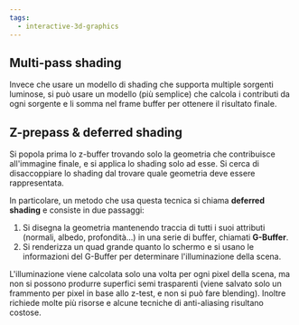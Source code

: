 ```yaml
---
tags: 
  - interactive-3d-graphics
---
```


## Multi-pass shading

Invece che usare un modello di shading che supporta multiple sorgenti luminose, si può usare un modello (più semplice) che calcola i contributi da ogni sorgente e li somma nel frame buffer per ottenere il risultato finale.

## Z-prepass & deferred shading

Si popola prima lo z-buffer trovando solo la geometria che contribuisce all'immagine finale, e si applica lo shading solo ad esse. Si cerca di disaccoppiare lo shading dal trovare quale geometria deve essere rappresentata.

In particolare, un metodo che usa questa tecnica si chiama **deferred shading** e consiste in due passaggi:
1. Si disegna la geometria mantenendo traccia di tutti i suoi attributi (normali, albedo, profondità...) in una serie di buffer, chiamati **G-Buffer**.
2. Si renderizza un quad grande quanto lo schermo e si usano le informazioni del G-Buffer per determinare l'illuminazione della scena.

L'illuminazione viene calcolata solo una volta per ogni pixel della scena, ma non si possono produrre superfici semi trasparenti (viene salvato solo un frammento per pixel in base allo z-test, e non si può fare blending). Inoltre richiede molte più risorse e alcune tecniche di anti-aliasing risultano costose.